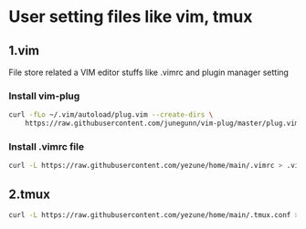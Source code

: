 # User setting files like vim, tmux

## 1.vim
File store related a VIM editor  stuffs like  .vimrc  and plugin manager setting

### Install vim-plug

```sh
curl -fLo ~/.vim/autoload/plug.vim --create-dirs \
    https://raw.githubusercontent.com/junegunn/vim-plug/master/plug.vim
```

### Install .vimrc file

```sh
curl -L https://raw.githubusercontent.com/yezune/home/main/.vimrc > .vimrc

```

## 2.tmux

```sh
curl -L https://raw.githubusercontent.com/yezune/home/main/.tmux.conf > .tmux.conf
```




